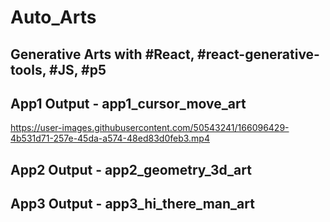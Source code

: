# Auto_Arts
## Generative Arts with #React, #react-generative-tools, #JS, #p5 


## App1 Output - app1_cursor_move_art

https://user-images.githubusercontent.com/50543241/166096429-4b531d71-257e-45da-a574-48ed83d0feb3.mp4

## App2 Output - app2_geometry_3d_art


## App3 Output - app3_hi_there_man_art


